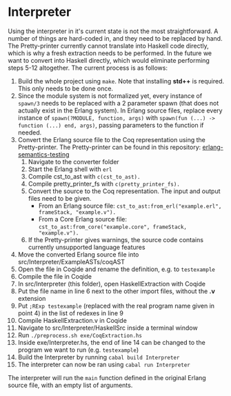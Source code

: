 # Interpreter

Using the interpreter in it's current state is not the most straightforward. 
A number of things are hard-coded in, and they need to be replaced by hand. 
The Pretty-printer currently cannot translate into Haskell code directly, 
which is why a fresh extraction needs to be performed. In the future we 
want to convert into Haskell directly, which would eliminate performing 
steps 5-12 altogether. The current process is as follows:

1. Build the whole project using `make`. Note that installing **std++** is required. This only needs to be done once.
2. Since the module system is not formalized yet, every instance of `spawn/3` needs to be replaced with a 2 parameter spawn (that does not actually exist in the Erlang system). In Erlang source files, replace every instance of `spawn(?MODULE, function, args)` with `spawn(fun (...) -> function (...) end, args)`, passing parameters to the function if needed.
3. Convert the Erlang source file to the Coq representation using the Pretty-printer. The Pretty-printer can be found in this repository: [erlang-semantics-testing](https://github.com/harp-project/erlang-semantics-testing/tree/frame-stack)
    1. Navigate to the converter folder
    2. Start the Erlang shell with `erl`
    3. Compile cst\_to\_ast with `c(cst_to_ast).`
    4. Compile pretty\_printer\_fs with `c(pretty_printer_fs).`
    5. Convert the source to the Coq representation. The input and output files need to be given.
        - From an Erlang source file: `cst_to_ast:from_erl("example.erl", frameStack, "example.v").`
        - From a Core Erlang source file: `cst_to_ast:from_core("example.core", frameStack, "example.v").`
    6. If the Pretty-printer gives warnings, the source code contains currently unsupported language features
4. Move the converted Erlang source file into src/Interpreter/ExampleASTs/coqAST
5. Open the file in Coqide and rename the definition, e.g. to `testexample`
6. Compile the file in Coqide
7. In src/Interpreter (this folder), open HaskellExtraction with Coqide
8. Put the file name in line 6 next to the other import files, without the **.v** extension
9. Put `;RExp testexample` (replaced with the real program name given in point 4) in the list of redexes in line 9
10. Compile HaskellExtraction.v in Coqide
11. Navigate to src/Interpreter/HaskellSrc inside a terminal window
12. Run `./preprocess.sh exe/CoqExtraction.hs`
13. Inside exe/Interpreter.hs, the end of line 14 can be changed to the program we want to run (e.g. `testexample`)
14. Build the Interpreter by running `cabal build Interpreter`
15. The interpreter can now be ran using `cabal run Interpreter`

The interpreter will run the `main` function defined in the original Erlang source file, with an empty list of arguments.
